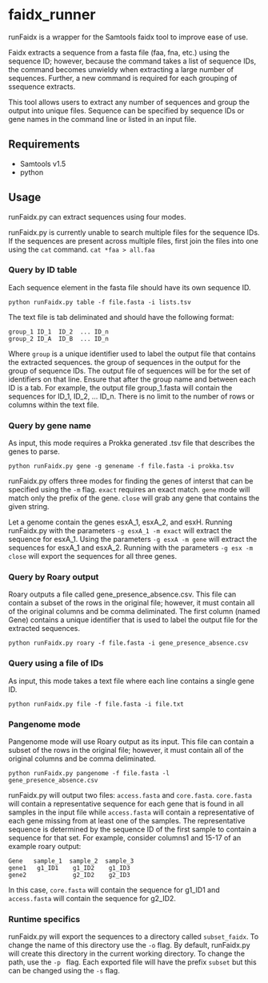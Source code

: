 # faidx_runner

runFaidx is a wrapper for the Samtools faidx tool to improve ease of use. 

Faidx extracts a sequence from a fasta file (faa, fna, etc.) using the sequence ID; however, because the command takes a list of sequence IDs, the command becomes unwieldy when extracting a large number of sequences. Further, a new command is required for each grouping of ssequence extracts.

This tool allows users to extract any number of sequences and group the output into unique files. Sequence can be specified by sequence IDs or gene names in the command line or listed in an input file. 


## Requirements
* Samtools v1.5
* python


## Usage
runFaidx.py can extract sequences using four modes.

runFaidx.py is currently unable to search multiple files for the sequence IDs. If the sequences are present across multiple files, first join the files into one using the `cat` command.
```cat *faa > all.faa```


### Query by ID table
Each sequence element in the fasta file should have its own sequence ID.
```
python runFaidx.py table -f file.fasta -i lists.tsv
```
The text file is tab deliminated and should have the following format:
```
group_1 ID_1  ID_2  ... ID_n
group_2 ID_A  ID_B  ... ID_n
```

Where `group` is a unique identifier used to label the output file that contains the extracted sequences.  the group of sequences in the output for the group of sequence IDs. The output file of sequences will be  for the set of identifiers on that line. Ensure that after the group name and between each ID is a tab. For example, the output file group_1.fasta will contain the sequences for ID_1, ID_2, ... ID_n. There is no limit to the number of rows or columns within the text file.

### Query by gene name
As input, this mode requires a Prokka generated .tsv file that describes the genes to parse. 
```
python runFaidx.py gene -g genename -f file.fasta -i prokka.tsv
```
runFaidx.py offers three modes for finding the genes of interst that can be specified using the `-m` flag. `exact` requires an exact match. `gene` mode will match only the prefix of the gene. `close` will grab any gene that contains the given string.

Let a genome contain the genes esxA_1, esxA_2, and esxH. Running runFaidx.py with the parameters `-g esxA_1 -m exact` will extract the sequence for esxA_1. Using the parameters `-g esxA -m gene` will extract the sequences for esxA_1 and esxA_2. Running with the parameters `-g esx -m close` will export the sequences for all three genes.

### Query by Roary output
Roary outputs a file called gene_presence_absence.csv. This file can contain a subset of the rows in the original file; however, it must contain all of the original columns and be comma deliminated. The first column (named Gene) contains a unique identifier that is used to label the output file for the extracted sequences.

```
python runFaidx.py roary -f file.fasta -i gene_presence_absence.csv
```

### Query using a file of IDs
As input, this mode takes a text file where each line contains a single gene ID.
```
python runFaidx.py file -f file.fasta -i file.txt
```

### Pangenome mode
Pangenome mode will use Roary output as its input. This file can contain a subset of the rows in the original file; however, it must contain all of the original columns and be comma deliminated.
```
python runFaidx.py pangenome -f file.fasta -l gene_presence_absence.csv
```
runFaidx.py will output two files: `access.fasta` and `core.fasta`. `core.fasta` will contain a representative sequence for each gene that is found in all samples in the input file while `access.fasta` will contain a representative of each gene missing from at least one of the samples. The representative sequence is determined by the sequence ID of the first sample to contain a sequence for that set. For example, consider columns1 and 15-17 of an example roary output:
```
Gene   sample_1  sample_2  sample_3
gene1   g1_ID1    g1_ID2    g1_ID3
gene2             g2_ID2    g2_ID3
```
In this case, `core.fasta` will contain the sequence for g1_ID1 and `access.fasta` will contain the sequence for g2_ID2.

### Runtime specifics
runFaidx.py will export the sequences to a directory called `subset_faidx`. To change the name of this directory use the `-o` flag. By default, runFaidx.py will create this directory in the current working directory. To change the path, use the `-p ` flag.
Each exported file will have the prefix `subset` but this can be changed using the `-s` flag.
